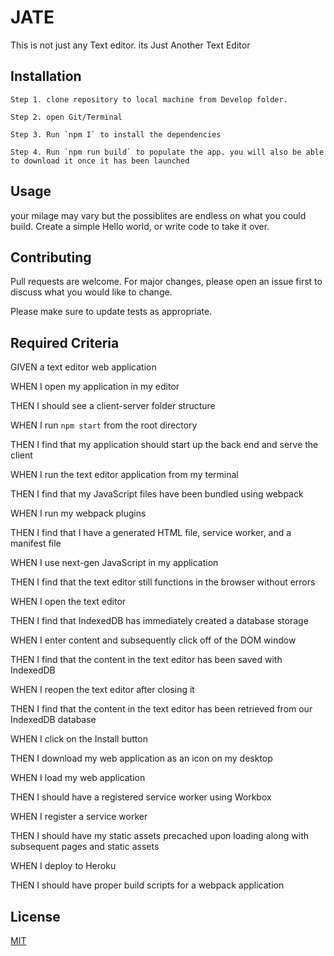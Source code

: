 # JATE

This is not just any Text editor. its Just Another Text Editor

## Installation
```
Step 1. clone repository to local machine from Develop folder.

Step 2. open Git/Terminal

Step 3. Run `npm I` to install the dependencies

Step 4. Run `npm run build` to populate the app. you will also be able to download it once it has been launched
```
## Usage

your milage may vary but the possiblites are endless on what you could build. Create a simple Hello world, or write code to take it over.


## Contributing
Pull requests are welcome. For major changes, please open an issue first to discuss what you would like to change.

Please make sure to update tests as appropriate.

## Required Criteria
GIVEN a text editor web application

WHEN I open my application in my editor

THEN I should see a client-server folder structure

WHEN I run `npm start` from the root directory

THEN I find that my application should start up the back end and serve the client

WHEN I run the text editor application from my terminal

THEN I find that my JavaScript files have been bundled using webpack

WHEN I run my webpack plugins

THEN I find that I have a generated HTML file, service worker, and a manifest file

WHEN I use next-gen JavaScript in my application

THEN I find that the text editor still functions in the browser without errors

WHEN I open the text editor

THEN I find that IndexedDB has immediately created a database storage

WHEN I enter content and subsequently click off of the DOM window

THEN I find that the content in the text editor has been saved with IndexedDB

WHEN I reopen the text editor after closing it

THEN I find that the content in the text editor has been retrieved from our IndexedDB database

WHEN I click on the Install button

THEN I download my web application as an icon on my desktop

WHEN I load my web application

THEN I should have a registered service worker using Workbox

WHEN I register a service worker

THEN I should have my static assets precached upon loading along with subsequent pages and static assets

WHEN I deploy to Heroku

THEN I should have proper build scripts for a webpack application

## License
[MIT](https://choosealicense.com/licenses/mit/)